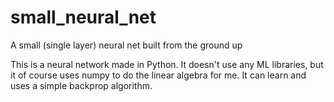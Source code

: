 # small_neural_net
A small (single layer) neural net built from the ground up


This is a neural network made in Python. It doesn't use any ML libraries, but it of course uses numpy to do the linear algebra for me. It can learn and uses a simple backprop algorithm.
